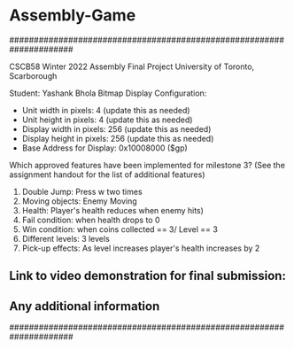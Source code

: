 # Assembly-Game

#####################################################################

 CSCB58 Winter 2022 Assembly Final Project
 University of Toronto, Scarborough

 Student: Yashank Bhola
 Bitmap Display Configuration:
 - Unit width in pixels: 4 (update this as needed)
 - Unit height in pixels: 4 (update this as needed)
 - Display width in pixels: 256 (update this as needed)
 - Display height in pixels: 256 (update this as needed)
 - Base Address for Display: 0x10008000 ($gp)

 Which approved features have been implemented for milestone 3?
 (See the assignment handout for the list of additional features)
 1. Double Jump:               Press w two times
 2. Moving objects:            Enemy Moving
 3. Health:                    Player's health reduces when enemy hits)
 4. Fail condition:            when health drops to 0
 5. Win condition:             when coins collected == 3/ Level == 3
 6. Different levels:          3 levels
 7. Pick-up effects:           As level increases player's health increases by 2

 Link to video demonstration for final submission:
 - 

 Any additional information 
 - 
#####################################################################
